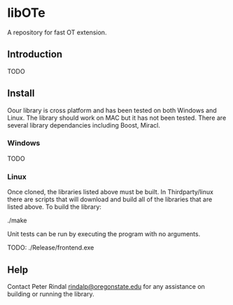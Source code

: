 # libOTe
A repository for fast OT extension. 

## Introduction

TODO

## Install

Oour library is cross platform and has been tested on both Windows and Linux. 
The library should work on MAC but it has not been tested. There are several 
library dependancies including Boost, Miracl.

### Windows
TODO
### Linux

Once cloned, the libraries listed above must be built. In Thirdparty/linux there are scripts that will download and build all of the libraries that are listed above. To build the library:

./make 

Unit tests can be run by executing the program with no arguments.

TODO:
./Release/frontend.exe

## Help

Contact Peter Rindal rindalp@oregonstate.edu for any assistance on building or running the library.




